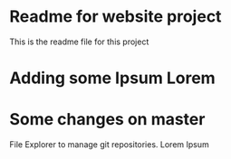 # Readme for website project

This is the readme file for this project

# Adding some Ipsum Lorem
# Some changes on master

File Explorer to manage git repositories.
Lorem Ipsum
